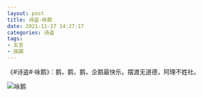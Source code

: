 ```yaml
---
layout: post
title: 诗盗·咏鹅
date: 2021-11-27 14:27:17
categories: 诗盗
tags:
- 五言
- 挨踢
---
```

《#诗盗#·咏鹅》：鹅，鹅，鹅，企鹅最快乐。摆渡无道德，阿理不姓社。

![咏鹅](/images/2021/20211127-penguin.jpg)
